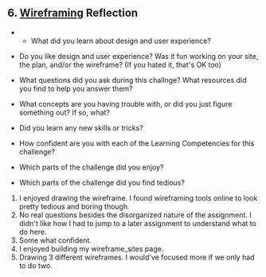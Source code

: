 ## 6. [Wireframing](6_wireframing/readme.md) Reflection

* * What did you learn about design and user experience? 
* Do you like design and user experience? Was it fun working on your site, the plan, and/or the wireframe? (If you hated it, that's OK too)

* What questions did you ask during this challnge? What resources did you find to help you answer them?  
* What concepts are you having trouble with, or did you just figure something out? If so, what?  
* Did you learn any new skills or tricks?
* How confident are you with each of the Learning Competencies for this challenge? 
* Which parts of the challenge did you enjoy?
* Which parts of the challenge did you find tedious?

<!-- Add your reflection here. Remove the comment markers -->

1. I enjoyed drawing the wireframe. I found wireframing tools online to look pretty tedious and boring though.
2. No real questions besides the disorganized nature of the assignment. I didn't like how I had to jump to a later assignment to understand what to do here.
3. Some what confident.
4. I enjoyed building my wireframe_sites page.
5. Drawing 3 different wireframes. I would've focused more if we only had to do two.
